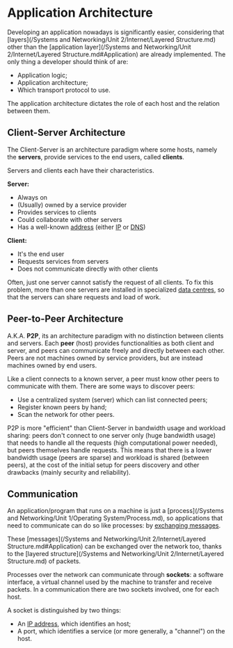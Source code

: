 # Application Architecture

Developing an application nowadays is significantly easier, considering that [layers](/Systems and Networking/Unit 2/Internet/Layered Structure.md) other than the [application layer](/Systems and Networking/Unit 2/Internet/Layered Structure.md#Application) are already implemented. The only thing a developer should think of are:
- Application logic;
- Application architecture;
- Which transport protocol to use.

The application architecture dictates the role of each host and the relation between them.

## Client-Server Architecture

The Client-Server is an architecture paradigm where some hosts, namely the **servers**, provide services to the end users, called **clients**.

Servers and clients each have their characteristics.

**Server:**
- Always on
- (Usually) owned by a service provider
- Provides services to clients
- Could collaborate with other servers
- Has a well-known [address](?TK) (either [IP](?TK) or [DNS](?TK))

**Client:**
- It's the end user
- Requests services from servers
- Does not communicate directly with other clients

Often, just one server cannot satisfy the request of all clients. To fix this problem, more than one servers are installed in specialized [data centres](?TK), so that the servers can share requests and load of work.

## Peer-to-Peer Architecture

A.K.A. **P2P**, its an architecture paradigm with no distinction between clients and servers. Each **peer** (host) provides functionalities as both client and server, and peers can communicate freely and directly between each other. Peers are not machines owned by service providers, but are instead machines owned by end users.

Like a client connects to a known server, a peer must know other peers to communicate with them. There are some ways to discover peers:
- Use a centralized system (server) which can list connected peers;
- Register known peers by hand;
- Scan the network for other peers.

P2P is more "efficient" than Client-Server in bandwidth usage and workload sharing: peers don't connect to one server only (huge bandwidth usage) that needs to handle all the requests (high computational power needed), but peers themselves handle requests. This means that there is a lower bandwidth usage (peers are sparse) and workload is shared (between peers), at the cost of the initial setup for peers discovery and other drawbacks (mainly security and reliability).

## Communication

An application/program that runs on a machine is just a [process](/Systems and Networking/Unit 1/Operating System/Process.md), so applications that need to communicate can do so like processes: by [exchanging messages](?TK).

These [messages](/Systems and Networking/Unit 2/Internet/Layered Structure.md#Application) can be exchanged over the network too, thanks to the [layered structure](/Systems and Networking/Unit 2/Internet/Layered Structure.md) of packets.

Processes over the network can communicate through **sockets**: a software interface, a virtual channel used by the machine to transfer and receive packets. In a communication there are two sockets involved, one for each host.

A socket is distinguished by two things:
- An [IP address](?TK), which identifies an host;
- A port, which identifies a service (or more generally, a "channel") on the host.
